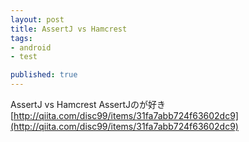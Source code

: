 ```yaml
---
layout: post
title: AssertJ vs Hamcrest
tags:
- android
- test

published: true
---
```


AssertJ vs Hamcrest
AssertJのが好き
[http://qiita.com/disc99/items/31fa7abb724f63602dc9](http://qiita.com/disc99/items/31fa7abb724f63602dc9)
